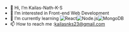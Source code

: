 - 👋 Hi, I’m Kailas-Nath-K-S
- 👀 I’m interested in Front-end Web Development
- 🌱 I’m currently learning ![React](https://img.shields.io/badge/React-18.x-blue)![Node.js](https://img.shields.io/badge/Node.js-16.x-green)![MongoDB](https://img.shields.io/badge/MongoDB-v5.0-orange)
- 📫 How to reach me :kailasnks23@gmail.com
   
   
  
  
  

<!---
Kailas-Nath-K-S/Kailas-Nath-K-S is a ✨ special ✨ repository because its `README.md` (this file) appears on your GitHub profile.
You can click the Preview link to take a look at your changes.
--->
